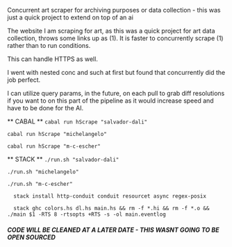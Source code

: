 Concurrent art scraper for archiving purposes or data collection - this was just a quick project to extend on top of an ai

The website I am scraping for art, as this was a quick project for art data collection, throws some links up as (1). It is faster to concurrently scrape (1) rather than to run conditions. 

This can handle HTTPS as well.

I went with nested conc and such at first but found that concurrently did the job perfect.

I can utilize query params, in the future, on each pull to grab diff resolutions if you want to on this part of the pipeline as it would increase speed and have to be done for the AI. 

 ** CABAL **
`cabal run hScrape "salvador-dali"`

`cabal run hScrape "michelangelo"`

`cabal run hScrape "m-c-escher"`


** STACK **
`./run.sh "salvador-dali"`

`./run.sh "michelangelo"`

`./run.sh "m-c-escher"`

``` install packages with stack.
  stack install http-conduit conduit resourcet async regex-posix
```
``` just use the ./run.sh <artist-name> script
  stack ghc colors.hs dl.hs main.hs && rm -f *.hi && rm -f *.o && ./main $1 -RTS 8 -rtsopts +RTS -s -ol main.eventlog
```

##### CODE WILL BE CLEANED AT A LATER DATE - THIS WASNT GOING TO BE OPEN SOURCED
